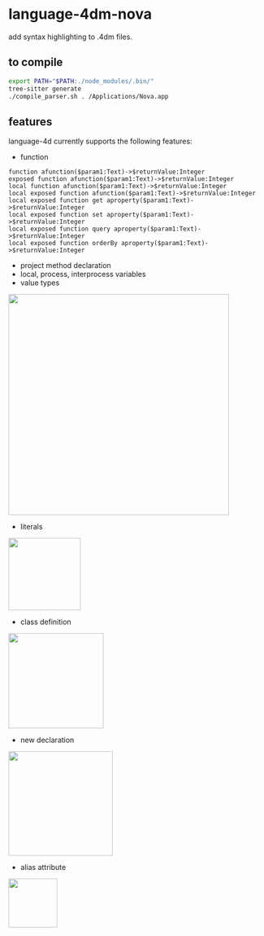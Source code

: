 # language-4dm-nova
add syntax highlighting to .4dm files.

## to compile

```sh
export PATH="$PATH:./node_modules/.bin/"
tree-sitter generate
./compile_parser.sh . /Applications/Nova.app
```

## features

language-4d currently supports the following features:

* function

```4d
function afunction($param1:Text)->$returnValue:Integer
exposed function afunction($param1:Text)->$returnValue:Integer
local function afunction($param1:Text)->$returnValue:Integer
local exposed function afunction($param1:Text)->$returnValue:Integer
local exposed function get aproperty($param1:Text)->$returnValue:Integer
local exposed function set aproperty($param1:Text)->$returnValue:Integer
local exposed function query aproperty($param1:Text)->$returnValue:Integer
local exposed function orderBy aproperty($param1:Text)->$returnValue:Integer
```


* project method declaration
* local, process, interprocess variables
* value types

<img width="434" alt="" src="https://github.com/miyako/language-4dm-nova/assets/1725068/19182eab-eb51-4253-bad6-bf416b6abf3a">

* literals
 
<img width="142" alt="" src="https://github.com/miyako/language-4dm-nova/assets/1725068/915e4b4a-e374-45e7-884b-c0c3baaf19d7">

* class definition

<img width="187" alt="" src="https://github.com/miyako/language-4dm-nova/assets/1725068/3a58647c-eb11-46b5-bb3c-448620d21ef9">

* new declaration

<img width="205" alt="" src="https://github.com/miyako/language-4dm-nova/assets/1725068/2d03b097-94bc-49c9-a1df-9ecde7ed2749">

* alias attribute

<img width="96" alt="" src="https://github.com/miyako/language-4dm-nova/assets/1725068/563c2b1b-1c5d-4718-8f95-1aec65905450">
